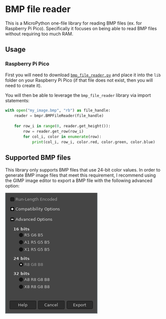 # BMP file reader
This is a MicroPython one-file library for reading BMP files (ex. for Raspberry Pi Pico). Specifically it focuses on being able to read BMP files without requiring too much RAM.

## Usage
### Raspberry Pi Pico
First you will need to download [`bmp_file_reader.py`](https://raw.githubusercontent.com/ExcaliburZero/bmp_file_reader/master/bmp_file_reader.py) and place it into the `lib` folder on your Raspberry Pi Pico (if that file does not exist, then you will need to create it).

You will then be able to leverage the `bmp_file_reader` library via import statements:

```python
with open("my_image.bmp", "rb") as file_handle:
    reader = bmpr.BMPFileReader(file_handle)
    
    for row_i in range(0, reader.get_height()):
        row = reader.get_row(row_i)
        for col_i, color in enumerate(row):
            print(col_i, row_i, color.red, color.green, color.blue)
```

## Supported BMP files
This library only supports BMP files that use 24-bit color values. In order to generate BMP image files that meet this requirement, I recommend using the GIMP image editor to export a BMP file with the following advanced option:

![Screenshot showing GIMP's BMP export window with the "Advanced Options" dialog enabled and the 24-bits R8 G8 B8 radio button selected.](images/GIMP_bmp_options.png)